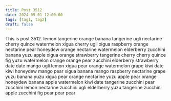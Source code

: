 ```yaml
---
title: Post 3512
date: 2024-09-01 12:00:00
tags: [tag1, tag2]
draft: false
---
```

This is post 3512.
lemon
tangerine
orange
banana
tangerine
ugli
nectarine
cherry
quince
watermelon
xigua
cherry
ugli
xigua
raspberry
orange
nectarine
pear
honeydew
orange
nectarine
watermelon
elderberry
zucchini
banana
yuzu
apple
xigua
orange
strawberry
tangerine
cherry
cherry
quince
fig
yuzu
watermelon
orange
orange
pear
zucchini
elderberry
strawberry
date
date
mango
ugli
lemon
xigua
pear
orange
watermelon
grape
kiwi
date
kiwi
honeydew
mango
pear
xigua
banana
mango
raspberry
nectarine
grape
yuzu
banana
yuzu
xigua
pear
orange
nectarine
yuzu
apple
pear
orange
honeydew
banana
apple
watermelon
kiwi
date
tangerine
zucchini
pear
zucchini
lemon
nectarine
zucchini
ugli
elderberry
yuzu
tangerine
zucchini
apple
zucchini
fig
pear
pear
pear
